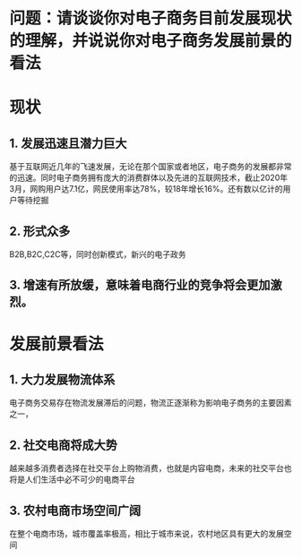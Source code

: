 # 问题：请谈谈你对电子商务目前发展现状的理解，并说说你对电子商务发展前景的看法

# 现状 
## 1. 发展迅速且潜力巨大
基于互联网近几年的飞速发展，无论在那个国家或者地区，电子商务的发展都非常的迅速。同时电子商务拥有庞大的消费群体以及先进的互联网技术，截止2020年3月，网购用户达7.1亿，网民使用率达78%，较18年增长16%。还有数以亿计的用户等待挖掘

## 2. 形式众多
 B2B,B2C,C2C等，同时创新模式，新兴的电子政务
 
 ## 3. 增速有所放缓，意味着电商行业的竞争将会更加激烈。
 
 # 发展前景看法
 
## 1. 大力发展物流体系
电子商务交易存在物流发展滞后的问题，物流正逐渐称为影响电子商务的主要因素之一，

## 2. 社交电商将成大势
越来越多消费者选择在社交平台上购物消费，也就是内容电商，未来的社交平台也将是人们生活中必不可少的电商平台

## 3. 农村电商市场空间广阔
在整个电商市场，城市覆盖率极高，相比于城市来说，农村地区具有更大的发展空间

